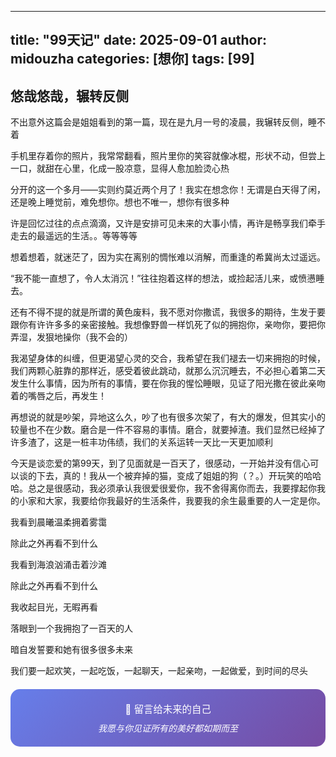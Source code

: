 ----
title: "99天记"
date: 2025-09-01
author: midouzha
categories: [想你]
tags: [99]
----

## 悠哉悠哉，辗转反侧

不出意外这篇会是姐姐看到的第一篇，现在是九月一号的凌晨，我辗转反侧，睡不着

手机里存着你的照片，我常常翻看，照片里你的笑容就像冰棍，形状不动，但尝上一口，就甜在心里，化成一股凉意，显得人愈加脸烫心热

分开的这一个多月——实则约莫近两个月了！我实在想念你！无谓是白天得了闲，还是晚上睡觉前，难免想你。想也不唯一，想你有很多种

许是回忆过往的点点滴滴，又许是安排可见未来的大事小情，再许是畅享我们牵手走去的最遥远的生活。。等等等等

想着想着，就迷茫了，因为实在离别的惆怅难以消解，而重逢的希冀尚太过遥远。

“我不能一直想了，令人太消沉！”往往抱着这样的想法，或捡起活儿来，或愤懑睡去。

还有不得不提的就是所谓的黄色废料，我不愿对你撒谎，我很多的期待，生发于要跟你有许许多多的亲密接触。我想像野兽一样饥死了似的拥抱你，亲吻你，要把你弄湿，发狠地操你（我不会的）

我渴望身体的纠缠，但更渴望心灵的交合，我希望在我们褪去一切来拥抱的时候，我们两颗心脏靠的那样近，感受着彼此跳动，就那么沉沉睡去，不必担心着第二天发生什么事情，因为所有的事情，要在你我的惺忪睡眼，见证了阳光撒在彼此亲吻着的嘴唇之后，再发生！

再想说的就是吵架，异地这么久，吵了也有很多次架了，有大的爆发，但其实小的较量也不在少数。磨合是一件不容易的事情。磨合，就要掉渣。我们显然已经掉了许多渣了，这是一桩丰功伟绩，我们的关系运转一天比一天更加顺利

今天是谈恋爱的第99天，到了见面就是一百天了，很感动，一开始并没有信心可以谈的下去，真的！我从一个被弃掉的猫，变成了姐姐的狗（？。）开玩笑的哈哈哈。总之是很感动，我必须承认我很爱很爱你，我不舍得离你而去，我要撑起你我的小家和大家，我要给你我最好的生活条件，我要我的余生最重要的人一定是你。

我看到晨曦温柔拥着雾霭

除此之外再看不到什么

我看到海浪汹涌击着沙滩

除此之外再看不到什么

我收起目光，无暇再看

落眼到一个我拥抱了一百天的人

暗自发誓要和她有很多很多未来

我们要一起欢笑，一起吃饭，一起聊天，一起亲吻，一起做爱，到时间的尽头





<div style="text-align: center; padding: 20px; background: linear-gradient(135deg, #667eea 0%, #764ba2 100%); border-radius: 15px; color: white; margin: 20px 0;">
  <p style="margin: 0; font-size: 1.1em;">💌 留言给未来的自己</p>
  <p style="margin: 10px 0 0 0; font-style: italic;">我愿与你见证所有的美好都如期而至</p>
</div>
